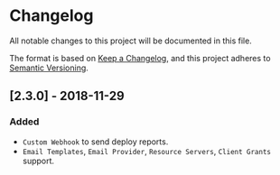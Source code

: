 # Changelog
All notable changes to this project will be documented in this file.

The format is based on [Keep a Changelog](https://keepachangelog.com/en/1.0.0/),
and this project adheres to [Semantic Versioning](https://semver.org/spec/v2.0.0.html).

## [2.3.0] - 2018-11-29

### Added
- `Custom Webhook` to send deploy reports.
- `Email Templates`, `Email Provider`, `Resource Servers`, `Client Grants` support. 
